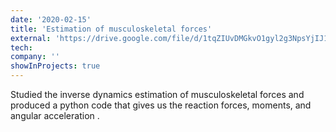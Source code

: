 ```yaml
---
date: '2020-02-15'
title: 'Estimation of musculoskeletal forces'
external: 'https://drive.google.com/file/d/1tqZIUvDMGkvO1gyl2g3NpsYjIJ1WSp7R/view?usp=sharing'
tech:
company: ''
showInProjects: true
---
```


Studied the inverse dynamics estimation of musculoskeletal forces and produced a python code
that gives us the reaction forces, moments, and angular acceleration .
